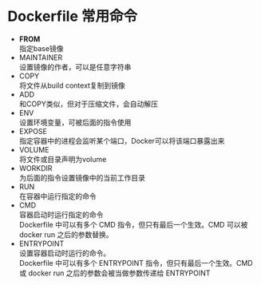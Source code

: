 # Dockerfile 常用命令
* <strong>FROM</strong><br>
指定base镜像
* MAINTAINER<br>
设置镜像的作者，可以是任意字符串
* COPY<br>
将文件从build context复制到镜像
* ADD<br>
和COPY类似，但对于压缩文件，会自动解压
* ENV<br>
设置环境变量，可被后面的指令使用
* EXPOSE<br>
指定容器中的进程会监听某个端口，Docker可以将该端口暴露出来
* VOLUME<br>
将文件或目录声明为volume
* WORKDIR<br>
为后面的指令设置镜像中的当前工作目录
* RUN<br>
在容器中运行指定的命令
* CMD<br>
容器启动时运行指定的命令<br>
Dockerfile 中可以有多个 CMD 指令，但只有最后一个生效。CMD 可以被 docker run 之后的参数替换。
* ENTRYPOINT<br>
设置容器启动时运行的命令。<br>
Dockerfile 中可以有多个 ENTRYPOINT 指令，但只有最后一个生效。CMD 或 docker run 之后的参数会被当做参数传递给 ENTRYPOINT
